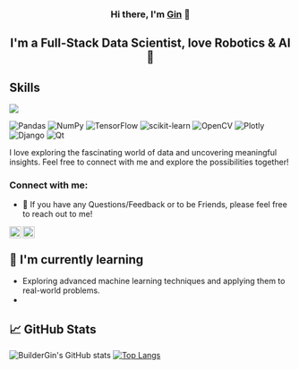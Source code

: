 <h3 align="center">Hi there, I'm <a href="https://www.xgino.com/" target="_blank" rel="noreferrer">Gin</a> 👋</h3>
<h2 align="center">I'm a Full-Stack Data Scientist, love Robotics & AI 🤖</h2> 

## Skills
![](https://komarev.com/ghpvc/?username=BuilderGin&color=blueviolet)

![Pandas](https://img.shields.io/badge/pandas-%23150458.svg?style=for-the-badge&logo=pandas&logoColor=white)
![NumPy](https://img.shields.io/badge/numpy-%23013243.svg?style=for-the-badge&logo=numpy&logoColor=white)
![TensorFlow](https://img.shields.io/badge/TensorFlow-%23FF6F00.svg?style=for-the-badge&logo=TensorFlow&logoColor=white)
![scikit-learn](https://img.shields.io/badge/scikit--learn-%23F7931E.svg?style=for-the-badge&logo=scikit-learn&logoColor=white)
![OpenCV](https://img.shields.io/badge/opencv-%23white.svg?style=for-the-badge&logo=opencv&logoColor=white)
![Plotly](https://img.shields.io/badge/Plotly-%233F4F75.svg?style=for-the-badge&logo=plotly&logoColor=white)
![Django](https://img.shields.io/badge/django-%23092E20.svg?style=for-the-badge&logo=django&logoColor=white)
![Qt](https://img.shields.io/badge/Qt-%23217346.svg?style=for-the-badge&logo=Qt&logoColor=white)

I love exploring the fascinating world of data and uncovering meaningful insights. Feel free to connect with me and explore the possibilities together!
</br>

### Connect with me:
- 💬 If you have any Questions/Feedback or to be Friends, please feel free to reach out to me!

<a href="https://www.linkedin.com/in/gin-li-49369a147">
 <img align="left" src="https://github.com/BuilderGin/BuilderGin/blob/main/images/linkedin.png" alt="Gin Li | LinkedIn" width="21px"/> 
</a>

<a href="https://www.discordapp.com/users/428446446153367554">
 <img align="left" src="https://github.com/BuilderGin/BuilderGin/blob/main/images/discord.png" alt="Gin#8126 | Discord" width="21px"/> 
</a>
</br>

## 🌱 I'm currently learning
- Exploring advanced machine learning techniques and applying them to real-world problems.
- 

## 📈 GitHub Stats 
![BuilderGin's GitHub stats](https://github-readme-stats.vercel.app/api?username=BuilderGin&hide=contribs,prs) [![Top Langs](https://github-readme-stats.vercel.app/api/top-langs/?username=BuilderGin&layout=donut)](https://github.com/BuilderGin/github-readme-stats)














